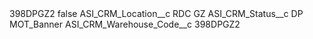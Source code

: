<?xml version="1.0" encoding="UTF-8"?>
<CustomMetadata xmlns="http://soap.sforce.com/2006/04/metadata" xmlns:xsi="http://www.w3.org/2001/XMLSchema-instance" xmlns:xsd="http://www.w3.org/2001/XMLSchema">
    <label>398DPGZ2</label>
    <protected>false</protected>
    <values>
        <field>ASI_CRM_Location__c</field>
        <value xsi:type="xsd:string">RDC GZ</value>
    </values>
    <values>
        <field>ASI_CRM_Status__c</field>
        <value xsi:type="xsd:string">DP MOT_Banner</value>
    </values>
    <values>
        <field>ASI_CRM_Warehouse_Code__c</field>
        <value xsi:type="xsd:string">398DPGZ2</value>
    </values>
</CustomMetadata>
